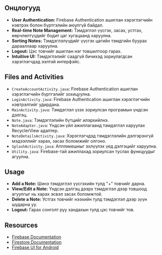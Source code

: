 ## Онцлогууд

- **User Authentication:** Firebase Authentication ашиглан хэрэглэгчийн нэвтрэх болон бүртгэлийн аюулгүй байдал.
- **Real-time Note Management:** Тэмдэглэл үүсгэх, засах, устгах, өөрчлөлтүүдийг бодит цаг хугацаанд харуулна.
- **Sorting Notes:** Тэмдэглэлүүдийг үүсгэх цагийн тэмдгийн буурах дарааллаар харуулна.
- **Logout:** Цэс товчийг ашиглан нэг товшилтоор гарах.
- **Intuitive UI:** Тэмдэглэлийг саадгүй бичихэд зориулагдсан хэрэглэгчдэд ээлтэй интерфэйс.

 ## Files and Activities

- `CreateAccountActivity.java`: Firebase Authentication ашиглан хэрэглэгчийн бүртгэлийг зохицуулна.
- `LoginActivity.java`: Firebase Authentication ашиглан хэрэглэгчийн нэвтрэлтийг удирдана.
- `MainActivity.java`: Тэмдэглэл үзэх зориулсан програмын үндсэн дэлгэц.
- `Note.java`: Тэмдэглэлийн бүтцийг илэрхийлнэ.
- `NoteAdapter.java`: Үндсэн үйл ажиллагаанд тэмдэглэл харуулах RecyclerView адаптер.
- `NoteDetailsActivity.java`: Хэрэглэгчдэд тэмдэглэлийн дэлгэрэнгүй мэдээллийг харах, засах боломжийг олгоно.
- `SplashActivity.java`: Аппликешныг эхлүүлэх үед дэлгэцийг харуулна.
- `Utility.java`: Firebase-тай ажиллахад зориулсан туслах функцуудыг агуулна.

## Usage

- **Add a Note:** Шинэ тэмдэглэл үүсгэхийн тулд "+" товчийг дарна.
- **View/Edit a Note:** Үндсэн дэлгэц дээрх тэмдэглэл дээр товшоод агуулгыг нь харах эсвэл засах боломжтой.
- **Delete a Note:** Устгах товчийг нээхийн тулд тэмдэглэл дээр зүүн шударна уу.
- **Logout:** Гарах сонголт руу хандахын тулд цэс товчийг тов.


 ## Resources

- [Firebase Documentation](https://firebase.google.com/docs)
- [Firestore Documentation](https://firebase.google.com/docs/firestore)
- [Firebase UI for Android](https://github.com/firebase/FirebaseUI-Android)
